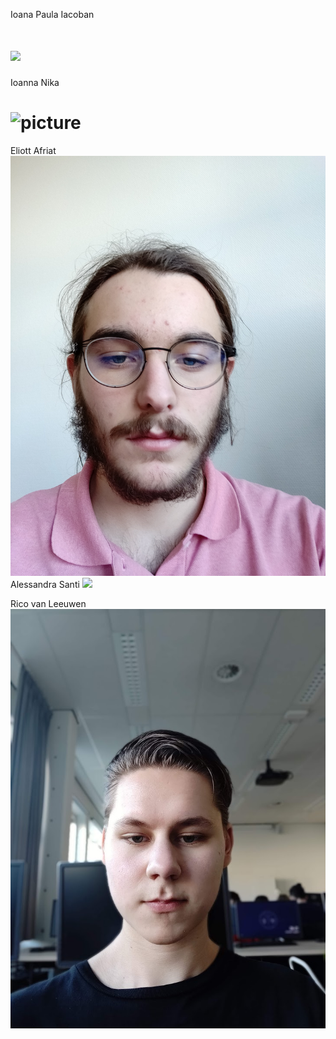 Ioana Paula Iacoban

![](https://scontent-amt2-1.xx.fbcdn.net/v/t1.0-9/29572487_1847882911908887_8646102070807169018_n.jpg?_nc_cat=110&_nc_ht=scontent-amt2-1.xx&oh=54fa407cb6d0883de0873478ca265e70&oe=5CDE73F5)
=======
Ioanna Nika

![picture](https://scontent-amt2-1.xx.fbcdn.net/v/t1.0-9/36393997_1688414251271780_20125387820367872_n.jpg?_nc_cat=103&_nc_ht=scontent-amt2-1.xx&oh=0f9dbd4dbb11678d72b6e498ffff6671&oe=5CFDD261)
=======
Eliott Afriat  ![alt text](profile/Eliott.jpg) 
Alessandra Santi ![](https://scontent-amt2-1.xx.fbcdn.net/v/t1.0-9/16388395_1103798423064963_2695095194197448980_n.jpg?_nc_cat=106&_nc_ht=scontent-amt2-1.xx&oh=f6ac17d26b3f40e61805548e3ac12b04&oe=5CECA3C0)

Rico van Leeuwen ![](profile/ricovanleeuwen.jpg) 